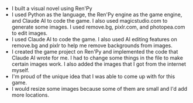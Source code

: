 - I built a visual novel using Ren'Py
- I used Python as the language, the Ren'Py engine as the game engine, and Claude AI to code the game. I also used magicstudio.com to generate some images. I used remove.bg, pixlr.com, and photopea.com to edit images. 
- I used Claude AI to code the game. I also used AI editing features on remove.bg and pixlr to help me remove backgrounds from images.
- I created the game project on Ren'Py and implemented the code that Claude AI wrote for me. I had to change some things in the file to make certain images work. I also added the images that I got from the internet myself.
- I'm proud of the unique idea that I was able to come up with for this game.
- I would resize some images because some of them are small and I'd add more locations.
